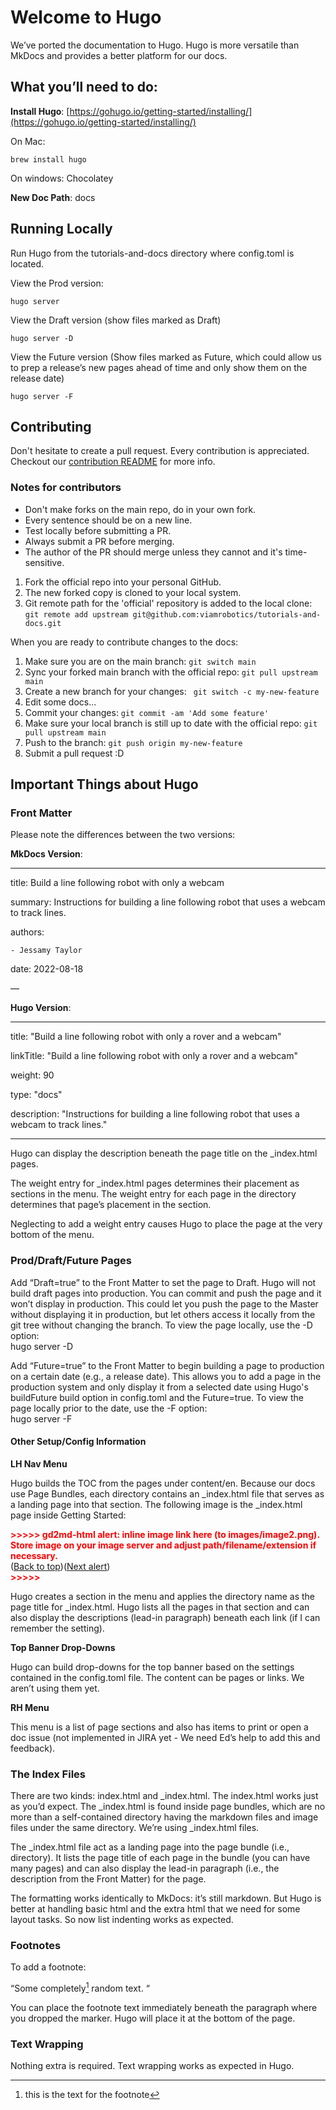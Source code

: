 # Welcome to Hugo

We’ve ported the documentation to Hugo. Hugo is more versatile than MkDocs and provides a better platform for our docs.

## What you’ll need to do:

**Install Hugo**: [https://gohugo.io/getting-started/installing/](https://gohugo.io/getting-started/installing/)

On Mac: 
```
brew install hugo
```

On windows: Chocolatey

**New Doc Path**: docs

## Running Locally

Run Hugo from the tutorials-and-docs directory where config.toml is located.

View the Prod version:

```
hugo server
```

View the Draft version (show files marked as Draft)

```
hugo server -D
```

View the Future version (Show files marked as Future, which could allow us to prep a release’s new pages ahead of time and only show them on the release date)

```
hugo server -F
```

## Contributing
Don't hesitate to create a pull request. Every contribution is appreciated. Checkout our [contribution README](/CONTRIBUTING.md) for more info.

### Notes for contributors
- Don't make forks on the main repo, do in your own fork.
- Every sentence should be on a new line.
- Test locally before submitting a PR.
- Always submit a PR before merging.
- The author of the PR should merge unless they cannot and it's time-sensitive.

1. Fork the official repo into your personal GitHub.
2. The new forked copy is cloned to your local system.
3. Git remote path for the 'official' repository is added to the local clone: ```git remote add upstream git@github.com:viamrobotics/tutorials-and-docs.git```

When you are ready to contribute changes to the docs:

1. Make sure you are on the main branch: ```git switch main```
2. Sync your forked main branch with the official repo: ```git pull upstream main```
3. Create a new branch for your changes: ``` git switch -c my-new-feature```
4. Edit some docs...
5. Commit your changes: ```git commit -am 'Add some feature'```
6. Make sure your local branch is still up to date with the official repo: ```git pull upstream main```
7. Push to the branch: ````git push origin my-new-feature````
8. Submit a pull request :D

## Important Things about Hugo

### Front Matter

Please note the differences between the two versions:  

**MkDocs Version**:

---

title: Build a line following robot with only a webcam

summary: Instructions for building a line following robot that uses a webcam to track lines.

authors:

    - Jessamy Taylor

date: 2022-08-18

—

**Hugo Version**:

---

title: "Build a line following robot with only a rover and a webcam"

linkTitle: "Build a line following robot with only a rover and a webcam"

weight: 90

type: "docs"

description: "Instructions for building a line following robot that uses a webcam to track lines."

---

Hugo can display the description beneath the page title on the _index.html pages.

The weight entry for  _index.html pages determines their placement as sections in the menu. The weight entry for each page in the directory determines that page’s placement in the section.

Neglecting to add a weight entry causes Hugo to place the page at the very bottom of the menu. 

### Prod/Draft/Future Pages

Add “Draft=true” to the Front Matter to set the page to Draft. Hugo will not build draft pages into production. You can commit and push the page and it won’t display in production. This could let you push the page to the Master without displaying it in production, but let others access it locally from the git tree without changing the branch. To view the page locally, use the -D option: \
hugo server -D

Add “Future=true” to the Front Matter to begin building a page to production on a certain date (e.g., a release date). This allows you to add a page in the production system and only display it from a selected date using Hugo's buildFuture build option in config.toml and the Future=true. To view the page locally prior to the date, use the -F option: \
hugo server -F

#### Other Setup/Config Information

**LH Nav Menu**

Hugo builds the TOC from the pages under content/en. Because our docs use Page Bundles, each directory contains an _index.html file that serves as a landing page into that section. The following image is the _index.html page inside Getting Started:

<p id="gdcalert2" ><span style="color: red; font-weight: bold">>>>>>  gd2md-html alert: inline image link here (to images/image2.png). Store image on your image server and adjust path/filename/extension if necessary. </span><br>(<a href="#">Back to top</a>)(<a href="#gdcalert3">Next alert</a>)<br><span style="color: red; font-weight: bold">>>>>> </span></p>

Hugo creates a section in the menu and applies the directory name as the page title for _index.html. Hugo lists all the pages in that section and can also display the descriptions (lead-in paragraph) beneath each link (if I can remember the setting).

**Top Banner Drop-Downs**

Hugo can build drop-downs for the top banner based on the settings contained in the config.toml file. The content can be pages or links. We aren’t using them yet.

**RH Menu**

This menu is a list of page sections and also has items to print or open a doc issue (not implemented in JIRA yet - We need Ed’s help to add this and feedback).


### The Index Files

There are two kinds: index.html and _index.html. The index.html works just as you’d expect. The _index.html is found inside page bundles, which are no more than a self-contained directory having the markdown files and image files under the same directory. We’re using _index.html files.

The _index.html file act as a landing page into the page bundle (i.e., directory). It lists the page title of each page in the bundle (you can have many pages) and can also display the lead-in paragraph (i.e., the description from the Front Matter) for the page.

The formatting works identically to MkDocs: it’s still markdown. But Hugo is better at handling basic html and the extra html that we need for some layout tasks. So now list indenting works as expected.


### Footnotes

To add a footnote:

“Some completely[^mfn] random text. “

[^mfn]: this is the text for the footnote

You can place the footnote text immediately beneath the paragraph where you dropped the marker. Hugo will place it at the bottom of the page.


### Text Wrapping

Nothing extra is required. Text wrapping works as expected in Hugo.


